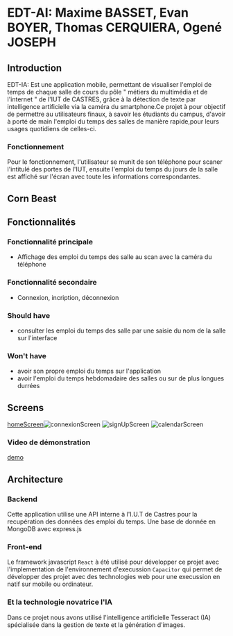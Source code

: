 # EDT-AI: Maxime BASSET, Evan BOYER, Thomas CERQUIERA, Ogené JOSEPH 
## Introduction
EDT-IA: Est une application mobile, permettant de visualiser l'emploi de temps de chaque salle de cours du pôle " métiers du multimédia et de l'internet " de l'IUT de CASTRES, grâce à la détection de texte par intelligence artificielle via la caméra du smartphone.Ce projet à pour objectif de permettre au utilisateurs finaux, à savoir les étudiants du campus, d'avoir à porté de main l'emploi du temps des salles de manière rapide,pour leurs usages quotidiens de celles-ci.
### Fonctionnement 
Pour le fonctionnement, l'utilisateur se munit de son téléphone pour scaner l'intitulé des portes de l'IUT, ensuite l'emploi du temps du jours de la salle est affiché sur l'écran avec toute les informations correspondantes.

## Corn Beast



## Fonctionnalités

### Fonctionnalité principale
- Affichage des emploi du temps des salle au scan avec la caméra du téléphone
### Fonctionnalité secondaire
- Connexion, incription, déconnexion
### Should have
- consulter les emploi du temps des salle par une saisie du nom de la salle sur l'interface
### Won't have 
- avoir son propre emploi du temps sur l'application
- avoir l'emploi du temps hebdomadaire des salles ou sur de plus longues durrées
## Screens
[homeScreen](homeScreen.jpeg)![connexionScreen](connexionScreen.jpeg) ![signUpScreen](signUpScreen.jpeg) ![calendarScreen](calendarScreen.jpeg)
### Video de démonstration
[demo](video.mp4)
## Architecture
### Backend
Cette application utilise une API interne à l'I.U.T de Castres pour la recupération des données des emploi du temps.
Une base de donnée en MongoDB avec express.js
### Front-end
Le framework javascript `React` à été utilisé pour développer ce projet avec l'implementation de l'environnement d'execussion `Capacitor` qui permet de développer des projet avec des technologies web pour une execussion en natif sur mobile ou ordinateur.
### Et la technologie novatrice l'IA
Dans ce projet nous avons utilisé l'intelligence artificielle Tesseract (IA) spécialisée dans la gestion de texte et la génération d'images.

